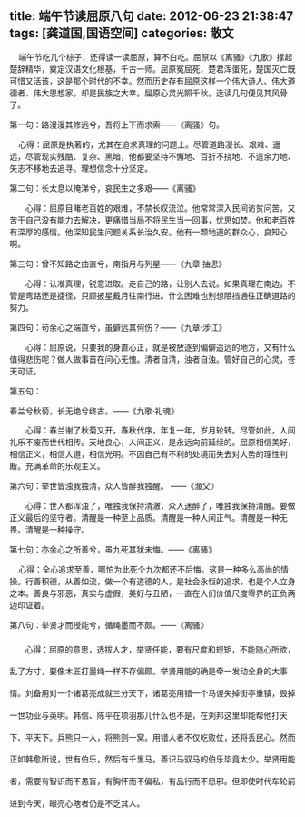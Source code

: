 title: 端午节读屈原八句
date: 2012-06-23 21:38:47
tags: [龚道国,国语空间]
categories: 散文
---
 <p style="TexT-ALiGn: left; Line-HeiGHT: 15.75pt; mso-pagination: widow-orphan" align="left">&nbsp; &nbsp; 端午节吃几个棕子，还得读一读屈原，算不白吃。屈原以《离骚》《九歌》撑起楚辞精华，奠定汉语文化根基，千古一师。屈原冤屈死，楚君浑蛋死，楚国灭亡既可惜又活该，这是那个时代的不幸。然而历史存有屈原这样一个伟大诗人、伟大道德者、伟大思想家，却是民族之大幸。屈原心灵光照千秋。选读几句便见其风骨了。</p> 
<!-- more --><p style="TexT-ALiGn: left; Line-HeiGHT: 15.75pt; mso-pagination: widow-orphan" align="left">第一句：路漫漫其修远兮，吾将上下而求索——《离骚》句。</p> 
 <p style="TexT-ALiGn: left; Line-HeiGHT: 15.75pt; mso-pagination: widow-orphan" align="left">&nbsp; &nbsp; 心得：屈原是执著的，尤其在追求真理的问题上。尽管道路漫长、艰难、遥远，尽管现实残酷、复杂、黑暗，他都要坚持不懈地、百折不挠地、不遗余力地、矢志不移地去追寻。理想信念十分坚定。</p> 
 <p style="TexT-ALiGn: left; Line-HeiGHT: 15.75pt; mso-pagination: widow-orphan" align="left">第二句：长太息以掩涕兮，哀民生之多艰——《离骚》</p> 
 <p style="TexT-ALiGn: left; Line-HeiGHT: 15.75pt; mso-pagination: widow-orphan" align="left">　　心得：屈原目睹老百姓的艰难，不禁长叹流泣。他常常深入民间访贫问苦，又苦于自己没有能力去解决，更痛惜当局不将民生当一回事，忧思如焚。他和老百姓有深厚的感情。他深知民生问题关系长治久安。他有一颗地道的群众心，良知心啊。</p> 
 <p style="TexT-ALiGn: left; Line-HeiGHT: 15.75pt; mso-pagination: widow-orphan" align="left">第三句：曾不知路之曲直兮，南指月与列星——《九章&middot;抽思》</p> 
 <p style="TexT-ALiGn: left; Line-HeiGHT: 15.75pt; mso-pagination: widow-orphan" align="left">　　心得：认准真理，锐意进取。走自己的路，让别人去说。如果真理在南边，不管是弯路还是捷径，只顾披星戴月往南行进。什么困难也别想阻挡通往正确道路的努力。</p> 
 <p style="TexT-ALiGn: left; Line-HeiGHT: 15.75pt; mso-pagination: widow-orphan" align="left">第四句：苟余心之端直兮，虽僻远其何伤？——《九章&middot;涉江》　</p> 
 <p style="TexT-ALiGn: left; Line-HeiGHT: 15.75pt; mso-pagination: widow-orphan" align="left">　　心得：屈原说，只要我的身直心正，就是被放逐到偏僻遥远的地方，又有什么值得悲伤呢？做人做事首在问心无愧。清者自清，浊者自浊。管好自己的心灵，苍天可证。</p> 
 <p style="TexT-ALiGn: left; Line-HeiGHT: 15.75pt; mso-pagination: widow-orphan" align="left">第五句：</p> 
 <p style="display:none&gt;" &nbsp;</p> 
 春兰兮秋菊，长无绝兮终古。——《九歌&middot;礼魂》 
 <p style="TexT-ALiGn: left; Line-HeiGHT: 15.75pt; mso-pagination: widow-orphan" align="left">　　心得：春兰谢了秋菊又开，春秋代序，年复一年，岁月轮转。尽管如此，人间礼乐不废而世代相传。天地良心，人间正义，是永远向前延续的。屈原相信美好，相信正义，相信大道，相信光明。不因自己有不利的处境而失去对大势的理性判断。充满革命的乐观主义。</p> 
 <p style="TexT-ALiGn: left; Line-HeiGHT: 15.75pt; mso-pagination: widow-orphan" align="left">第六句：举世皆浊我独清，众人皆醉我独醒。 ——《渔父》</p> 
 <p style="TexT-ALiGn: left; Line-HeiGHT: 15.75pt; mso-pagination: widow-orphan" align="left">　　心得：世人都浑浊了，唯独我保持清澈，众人迷醉了，唯独我保持清醒。要做正义最后的坚守者。清醒是一种至上品质。清醒是一种人间正气。清醒是一种无畏。清醒是一种操守。</p> 
 <p style="TexT-ALiGn: left; Line-HeiGHT: 15.75pt; mso-pagination: widow-orphan" align="left">第七句：亦余心之所善兮，虽九死其犹未悔。——《离骚》</p> 
 <p style="TexT-ALiGn: left; Line-HeiGHT: 15.75pt; mso-pagination: widow-orphan" align="left">&nbsp; &nbsp; 心得：全心追求至善，哪怕为此死个九次都还不后悔。这是一种多么高尚的情操。行善积德，从善如流，做一个有道德的人，是社会永恒的追求，也是个人立身之本。善良与邪恶，真实与虚假，美好与丑陋，一直在人们价值尺度零界的正负两边印证着。</p> 
 <p style="TexT-ALiGn: left; Line-HeiGHT: 15.75pt; mso-pagination: widow-orphan" align="left"> 第八句：举贤才而授能兮，循绳墨而不颇。——《离骚》</p> 
 <p style="Line-HeiGHT: 29pt; TexT-inDenT: 20.65pt; mso-char-indent-count: 1.96; mso-line-height-rule: exactly">  心得：屈原的意思，选拔人才，举贤任能，要有尺度和规矩，不能随心所欲，乱了方寸，要像木匠打墨绳一样不存偏颇。举贤用能的确是牵一发动全身的大事情。刘备用对一个诸葛亮成就三分天下，诸葛亮用错一个马谡失掉街亭重镇，毁掉一世功业与英明。韩信、陈平在项羽那儿什么也不是，在刘邦这里却能帮他打天下、平天下。兵熊只一人，将熊则一窝。用错人者不仅吃败仗，还将丢民心。然而正如韩愈所说，世有伯乐，然后有千里马。善识马驭马的伯乐毕竟太少。举贤用能者，需要有智识而不愚盲，有胸怀而不偏私，有品行而不思邪。但即使时代车轮前进到今天，眼亮心瞎者仍是不乏其人。</p> 
